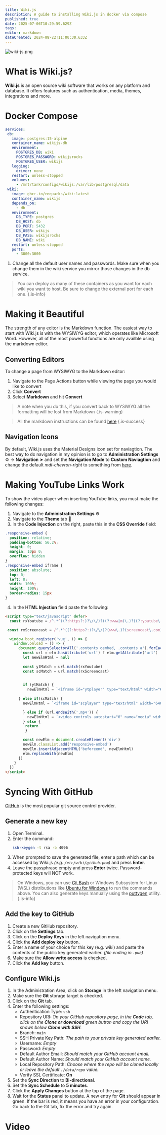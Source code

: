 ```yaml
---
title: Wiki.js
description: A guide to installing Wiki.js in docker via compose
published: true
date: 2025-07-06T10:29:59.629Z
tags: 
editor: markdown
dateCreated: 2024-08-22T11:00:30.633Z
---
```


![wiki-js.png](/wiki-js.png)

# What is Wiki.js?

**Wiki.js** is an open source wiki software that works on any platform and database. It offers features such as authentication, media, themes, integrations and more.

# Docker Compose

```yaml
services:
 db:
   image: postgres:15-alpine
   container_name: wikijs-db
   environment:
     POSTGRES_DB: wiki
     POSTGRES_PASSWORD: wikijsrocks
     POSTGRES_USER: wikijs
   logging:
     driver: none
   restart: unless-stopped
   volumes:
     - /mnt/tank/configs/wikijs:/var/lib/postgresql/data
 wiki:
   image: ghcr.io/requarks/wiki:latest
   container_name: wikijs
   depends_on:
     - db
   environment:
     DB_TYPE: postgres
     DB_HOST: db
     DB_PORT: 5432
     DB_USER: wikijs
     DB_PASS: wikijsrocks
     DB_NAME: wiki
   restart: unless-stopped
   ports:
     - 3000:3000
```

1. Change all the default user names and passwords. Make sure when you change them in the wiki service you mirror those changes in the db service. 
> 
> You can deploy as many of these containers as you want for each wiki you want to host. Be sure to change the external port for each one.
{.is-info}

# Making it Beautiful

The strength of any editor is the Markdown function. The easiest way to start with Wiki.js is with the WYSIWYG editor, which operates like Microsoft Word. However, all of the most powerful functions are only availble using the markdown editor. 

## Converting Editors

To change a page from WYSIWYG to the Markdown editor:
1. Navigate to the Page Actions button while viewing the page you would like to convert
1. Click **Convert**
1. Select **Markdown** and hit **Convert**
> 
> A note when you do this, if you convert back to WYSIWYG all the formatting will be lost from Markdown
{.is-warning}

> All the markdown instructions can be found [here](https://docs.requarks.io/en/editors/markdown)
{.is-success}

## Navigation Icons

By default, Wiki.js uses the Material Designs icon set for naviagtion. The best way to do navigation in my opinion is to go to **Administration Settings** ⚙️ → **Navigation** ➤ and set the **Navigation Mode** to **Custom Naviagtion** and change the default *mdi-chevron-right* to something from [here](https://pictogrammers.com/library/mdi/).

# Making YouTube Links Work
To show the video player when inserting YouTube links, you must make the following changes:
1. Navigate to the **Administration Settings** ⚙️
1. Navigate to the **Theme** tab 🎨
1. In the **Code Injection** on the right, paste this in the **CSS Override** field:
```css
.responsive-embed {
  position: relative;
  padding-bottom: 56.2%;
  height: 0;
  margin: 10px 0;
  overflow: hidden
}
.responsive-embed iframe {
  position: absolute;
  top: 0;
  left: 0;
  width: 100%;
  height: 100%;
  border-radius: 15px
}
```
4. In the **HTML Injection** field paste the following:
```html
<script type="text/javascript" defer>
  const rxYoutube = /^.*^((?:https?:)?\/\/)?((?:www|m)\.)?((?:youtube\.com|youtu.be))(\/(?:[\w\-]+\?v=|embed\/|v\/|shorts\/)?)([\w\-]+)(\S+)?$/

 const rxScreencast = /^.*^((?:https?:)?\/\/)?(www\.)?(screencast\.com)(\/users)\/([a-z0-9_-]+)\/folders\/([a-z0-9%_-]+)\/media\/([a-z0-9_-]+)(?:\/)?$/im

  window.boot.register('vue', () => {
    window.onload = () => {
      document.querySelectorAll('.contents oembed, .contents a').forEach(elm => {
        const url = elm.hasAttribute('url') ? elm.getAttribute('url') : elm.getAttribute('href')
        let newElmHtml = null
       
        const ytMatch = url.match(rxYoutube)
        const scMatch = url.match(rxScreencast)

 
        if (ytMatch) {
          newElmHtml = `<iframe id="ytplayer" type="text/html" width="640" height="360" src="https://www.youtube-nocookie.com/embed/${ytMatch[5]}" frameborder="0" allow="accelerometer; encrypted-media; gyroscope; picture-in-picture" allowfullscreen></iframe>`
        
      } else if(scMatch) {
        newElmHtml = `<iframe id="scplayer" type="text/html" width="640" height="360" src="${url}/embed" frameborder="0" allowfullscreen></iframe>`

        } else if (url.endsWith('.mp4')) {
          newElmHtml = `<video controls autostart="0" name="media" width="640" height="360"><source src="${url}" type="video/mp4"></video>`
        } else {
         return
         }

        const newElm = document.createElement('div') 
        newElm.classList.add('responsive-embed')
        newElm.insertAdjacentHTML('beforeend', newElmHtml)
        elm.replaceWith(newElm)
      })
    }  
  })
</script>
```

# Syncing With GitHub

[GitHub](https://www.github.com) is the most popular git source control provider.

## Generate a new key

1. Open Terminal.
2. Enter the command:
   ```bash
   ssh-keygen -t rsa -b 4096
	 ```
3. When prompted to save the generated file, enter a path which can be accessed by Wiki.js *(e.g. `/etc/wiki/github.pem`)* and press **Enter**.
4. Leave the passphrase empty and press **Enter** twice. Password-protected keys will NOT work.

> On Windows, you can use [Git Bash](https://git-scm.com/download/win) or Windows Subsystem for Linux (WSL) distributions like [Ubuntu for Windows](https://www.microsoft.com/en-us/p/ubuntu/9nblggh4msv6) to run the commands above. You can also generate keys manually using the [puttygen](https://www.ssh.com/ssh/putty/download) utility.
{.is-info}

## Add the key to GitHub

1. Create a new GitHub repository.
2. Click on the **Settings** tab.
3. Click on the **Deploy Keys** in the left navigation menu.
4. Click the **Add deploy key** button.
5. Enter a name of your choice for this key (e.g. wiki) and paste the contents of the public key generated earlier. *(file ending in `.pub`)*
6. Make sure the **Allow write access** is checked.
7. Click the **Add key** button.

## Configure Wiki.js

1. In the Administration Area, click on **Storage** in the left navigation menu.
2. Make sure the **Git** storage target is checked.
3. Click on the **Git** tab.
4. Enter the following settings:
   - Authentication Type: `ssh`
   - Repository URI: *On your GitHub repository page, in the **Code** tab, click on the **Clone or download** green button and copy the URI shown below **Clone with SSH**.*
   - Branch: `main`
   - SSH Private Key Path: *The path to your private key generated earlier.*
   - Username: *Empty*
   - Password: *Empty*
   - Default Author Email: *Should match your GitHub account email.*
   - Default Author Name: *Should match your GitHub account name.*
   - Local Repository Path: *Choose where the repo will be cloned locally or leave the default `./data/repo` value.*
   - Verify SSL Certificate: **On**
5. Set the **Sync Direction** to **Bi-directional**.
6. Set the **Sync Schedule** to **5 minutes**.
7. Click the **Apply Changes** button at the top of the page.
8. Wait for the **Status** panel to update. A new entry for **Git** should appear in green. If the bar is red, it means you have an error in your configuration. Go back to the Git tab, fix the error and try again.

# Video
[](https://youtu.be/hfhP5WBAXmg)